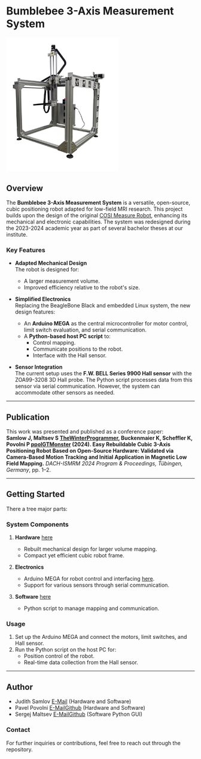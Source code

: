 
# Bumblebee 3-Axis Measurement System

<img src="Hardware/Images/cutTotalImage.png" width="300">  

## Overview

The **Bumblebee 3-Axis Measurement System** is a versatile, open-source, cubic positioning robot adapted for low-field MRI research. This project builds upon the design of the original [COSI Measure Robot](https://www.opensourceimaging.org/project/cosi-measure/), enhancing its mechanical and electronic capabilities. The system was redesigned during the 2023-2024 academic year as part of several bachelor theses at our institute.

### Key Features
- **Adapted Mechanical Design**  
  The robot is designed for:
  - A larger measurement volume.
  - Improved efficiency relative to the robot's size.

- **Simplified Electronics**  
  Replacing the BeagleBone Black and embedded Linux system, the new design features:
  - An **Arduino MEGA** as the central microcontroller for motor control, limit switch evaluation, and serial communication.
  - A **Python-based host PC script** to:
    - Control mapping.
    - Communicate positions to the robot.
    - Interface with the Hall sensor.

- **Sensor Integration**  
  The current setup uses the **F.W. BELL Series 9900 Hall sensor** with the ZOA99-3208 3D Hall probe. The Python script processes data from this sensor via serial communication. However, the system can accommodate other sensors as needed.

---

## Publication

This work was presented and published as a conference paper:  
**Samlow J, Maltsev S [TheWinterProgrammer](https://github.com/TheWinterProgrammer), Buckenmaier K, Scheffler K, Povolni P [ppolGTMonster](https://github.com/ppolGTMonster) (2024). Easy Rebuildable Cubic 3-Axis Positioning Robot Based on Open-Source Hardware: Validated via Camera-Based Motion Tracking and Initial Application in Magnetic Low Field Mapping.** *DACH-ISMRM 2024 Program & Proceedings, Tübingen, Germany*, pp. 1–2.

---

## Getting Started

There a tree major parts:

### System Components
1. **Hardware** [here](Hardware)
   - Rebuilt mechanical design for larger volume mapping.
   - Compact yet efficient cubic robot frame.

2. **Electronics** 
   - Arduino MEGA for robot control and interfacing [here](Software/Arduino/).
   - Support for various sensors through serial communication.

3. **Software** [here](Software/PythonGUI/)
   - Python script to manage mapping and communication.

### Usage
1. Set up the Arduino MEGA and connect the motors, limit switches, and Hall sensor.
2. Run the Python script on the host PC for:
   - Position control of the robot.
   - Real-time data collection from the Hall sensor.

---
## Author
   - Judith Samlov [E-Mail](judith.samlov@tuebingen.mpg.de) (Hardware and Software) 
   - Pavel Povolni [E-Mail](pavel.povolni@tuebingen.mpg.de)[Github](https://github.com/ppolGTMonster) (Hardware and Software)
   - Sergej Maltsev [E-Mail](sergej.maltsev@tuebingen.mpg.de)[Github](https://github.com/TheWinterProgrammer) (Software Python GUI)

### Contact
For further inquiries or contributions, feel free to reach out through the repository. 


